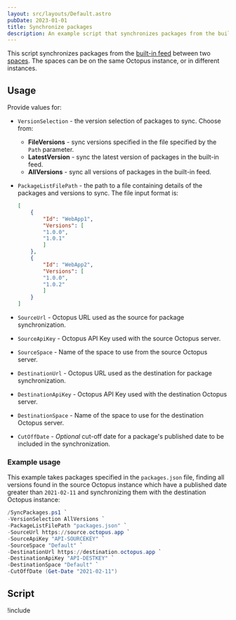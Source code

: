 ```yaml
---
layout: src/layouts/Default.astro
pubDate: 2023-01-01
title: Synchronize packages
description: An example script that synchronizes packages from the built-in feed between two spaces in Octopus using the REST API.
---
```


This script synchronizes packages from the [built-in feed](/docs/packaging-applications/package-repositories/built-in-repository/index/) between two [spaces](/docs/administration/spaces/). The spaces can be on the same Octopus instance, or in different instances.

## Usage

Provide values for:

- `VersionSelection` - the version selection of packages to sync. Choose from:
    - **FileVersions** - sync versions specified in the file specified by the `Path` parameter.
    - **LatestVersion** - sync the latest version of packages in the built-in feed.
    - **AllVersions** - sync all versions of packages in the built-in feed.
- `PackageListFilePath` - the path to a file containing details of the packages and versions to sync. The file input format is:

    ```json
    [
        {
            "Id": "WebApp1",
            "Versions": [
            "1.0.0",
            "1.0.1"
            ]
        },
        {
            "Id": "WebApp2",
            "Versions": [
            "1.0.0",
            "1.0.2"
            ]
        }
    ]
    ```
- `SourceUrl` - Octopus URL used as the source for package synchronization.
- `SourceApiKey` - Octopus API Key used with the source Octopus server.
- `SourceSpace` - Name of the space to use from the source Octopus server.
- `DestinationUrl` - Octopus URL used as the destination for package synchronization.
- `DestinationApiKey` - Octopus API Key used with the destination Octopus server.
- `DestinationSpace` - Name of the space to use for the destination Octopus server.
- `CutOffDate` - *Optional* cut-off date for a package's published date to be included in the synchronization.

### Example usage

This example takes packages specified in the `packages.json` file, finding all versions found in the source Octopus instance which have a published date greater than `2021-02-11` and synchronizing them with the destination Octopus instance:

```powershell
/SyncPackages.ps1 `
-VersionSelection AllVersions `
-PackageListFilePath "packages.json" `
-SourceUrl https://source.octopus.app `
-SourceApiKey "API-SOURCEKEY" `
-SourceSpace "Default" `
-DestinationUrl https://destination.octopus.app `
-DestinationApiKey "API-DESTKEY" `
-DestinationSpace "Default" `
-CutOffDate (Get-Date "2021-02-11")
```

## Script

!include <sync-packages-scripts>

